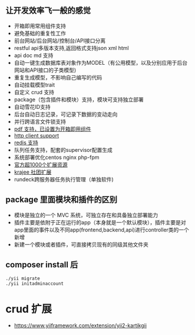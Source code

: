 
## 让开发效率飞一般的感觉
* 开箱即用常用组件支持
* 避免基础的重复性工作
* 前台网站/后台网站/控制台/API接口分离
* restful api多版本支持,返回格式支持json xml html
* api doc md 支持
* 自动一键生成数据库表对象作为MODEL（有公用模型，以及分别应用于后台网站和API接口的子类模型)
* 重复生成模型，不影响自己编写的代码
* 自动挂载模型trait
* 自定义 crud 支持
* package（包含插件和模块）支持，模块可支持独立部署
* 自动雪花ID支持
* 后台自动日志记录，可记录下数据的变动走向
* 并行跨语言文件锁支持
* [pdf 支持，已设置为开箱即用组件](https://demos.krajee.com/mpdf)
* [http client support](https://github.com/yiisoft/yii2-httpclient/blob/master/docs/guide/basic-usage.md)
* [redis 支持](https://github.com/yiisoft/yii2-redis)
* 队列任务支持，配套的supervisor配置生成
* 系统部署优化centos nginx php-fpm
* [官方超1000个扩展资源](https://www.yiiframework.com/extensions)
* [krajee 社团扩展](https://demos.krajee.com/) 
* rundeck跨服务器任务执行管理（单独软件)



## package 里面模块和插件的区别
* 模块是独立的一个 MVC 系统，可独立存在和具备独立部署能力
* 插件主要是依附于正在运行的app（本身就是一个默认模块），插件主要是对app里面的事件以及不同app(frontend,backend,api)进行controller类的一个新增
* 新建一个模块或者插件，可直接拷贝现有的同级其他文件夹



## composer install 后
~~~
./yii migrate
./yii initadminaccount
~~~


# crud 扩展
* https://www.yiiframework.com/extension/yii2-kartikgii



